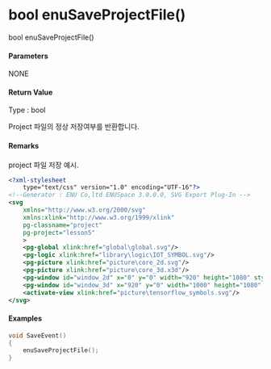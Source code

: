 # bool enuSaveProjectFile\(\)

bool enuSaveProjectFile\(\)

#### Parameters

NONE

#### Return Value

Type : bool

Project 파일의 정상 저장여부를 반환합니다.

#### Remarks

project 파일 저장 예시.

```xml
<?xml-stylesheet 
    type="text/css" version="1.0" encoding="UTF-16"?>
<!--Generator : ENU Co,ltd ENUSpace 3.0.0.0, SVG Export Plug-In -->
<svg 
    xmlns="http://www.w3.org/2000/svg"
    xmlns:xlink="http://www.w3.org/1999/xlink"
    pg-classname="project"
    pg-project="lesson5"
    > 
    <pg-global xlink:href="global\global.svg"/>
    <pg-logic xlink:href="library\logic\IOT_SYMBOL.svg"/>
    <pg-picture xlink:href="picture\core_2d.svg"/>
    <pg-picture xlink:href="picture\core_3d.x3d"/>
    <pg-window id="window_2d" x="0" y="0" width="920" height="1080" style="2d view" border="Dialog Frame" xlink:href="picture\core_2d.svg"/>
    <pg-window id="window_3d" x="920" y="0" width="1000" height="1080" style="3d view" border="Dialog Frame" xlink:href="picture\core_3d.x3d"/>
    <activate-view xlink:href="picture\tensorflow_symbols.svg"/>
</svg>
```

#### Examples

```cpp
void SaveEvent()
{    
    enuSaveProjectFile();
}
```



